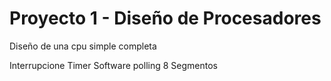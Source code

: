 # Proyecto 1 - Diseño de Procesadores

Diseño de una cpu  simple completa


Interrupcione
Timer
Software polling 8 Segmentos

